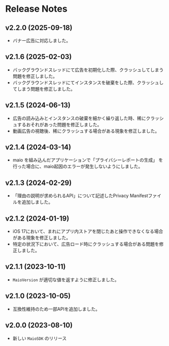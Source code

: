 # Release Notes

## v2.2.0 (2025-09-18)

- バナー広告に対応しました。

## v2.1.6 (2025-02-03)

- バックグラウンドスレッドにて広告を初期化した際、クラッシュしてしまう問題を修正しました。
- バックグラウンドスレッドにてインスタンスを破棄をした際、クラッシュしてしまう問題を修正しました。

## v2.1.5 (2024-06-13)

- 広告の読み込みとインスタンスの破棄を細かく繰り返した時、稀にクラッシュするおそれがあった問題を修正しました。
- 動画広告の視聴後、稀にクラッシュする場合がある現象を修正しました。

## v2.1.4 (2024-03-14)

- maio を組み込んだアプリケーションで「プライバシーレポートの生成」 を行った場合に、maio起因のエラーが発生しないようにしました。

## v2.1.3 (2024-02-29)

- 「理由の説明が求められるAPI」について記述したPrivacy Manifestファイルを追加しました。

## v2.1.2 (2024-01-19)

- iOS 17において、まれにアプリ内ストアを閉じたあと操作できなくなる場合がある現象を修正しました。
- 特定の状況下において、広告ロード時にクラッシュする場合がある問題を修正しました。

## v2.1.1 (2023-10-11)

- `MaioVersion` が適切な値を返すように修正しました。

## v2.1.0 (2023-10-05)

- 互換性維持のため一部APIを追加しました。

## v2.0.0 (2023-08-10)

- 新しい `MaioSDK` のリリース
